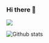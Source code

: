 ### Hi there 👋

![](https://komarev.com/ghpvc/?username=ruo2019&rgb=#0000ff)

![Github stats](https://github-readme-stats.vercel.app/api?username=ruo2019)
